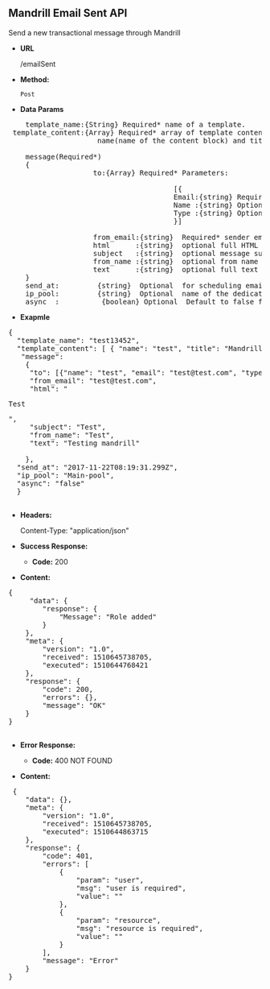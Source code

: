 **Mandrill Email Sent  API**
----
Send a new transactional message through Mandrill

* **URL**

  /emailSent

* **Method:**

  `Post`
  

* **Data Params** <br />
<pre>
    template_name:{String} Required* name of a template. 
 template_content:{Array} Required* array of template content. Each item of array contain two keys:
					 name(name of the content block) and title(actual title to put). 
					 
	message(Required*)         
	{
	                to:{Array} Required* Parameters: 
					
					                   [{
                                       Email:{string} Required* email address of the recipient
									   Name :{string} Optional  display name
									   Type :{string} Optional  If not provide default is "to" 
                                       }]
									   
					from_email:{string}  Required* sender email address.
					html      :{string}  optional full HTML
					subject   :{string}  optional message subject
					from_name :{string}  optional from name
					text      :{string}  optional full text
	} 
	send_at:         {string}  Optional  for scheduling email at a specific time. Validation: datetime 
	ip_pool:         {string}  Optional  name of the dedicated ip pool to be used 
	async  :          {boolean} Optional  Default to false for less than 10 recipient and true for more than 10 recipient. 
</pre>
* **Exapmle** <br />
<pre>
{
  "template_name": "test13452",
  "template_content": [ { "name": "test", "title": "Mandrill Testing" } ],
   "message":
    { 
     "to": [{"name": "test", "email": "test@test.com", "type": "to"}, {"name": "test1", "email": "test@test.com", "type": "to"}],
     "from_email": "test@test.com",
     "html": "<p>Test</p>",
     "subject": "Test",
     "from_name": "Test",
     "text": "Testing mandrill" 
    	
    },
  "send_at": "2017-11-22T08:19:31.299Z",
  "ip_pool": "Main-pool",
  "async": "false"
  }
	
</pre>
* **Headers:**

  Content-Type: "application/json"

* **Success Response:**

  * **Code:** 200 <br />

* **Content:** 
<pre>
{
     "data": {
        "response": {
            "Message": "Role added"
        }
    },
    "meta": {
        "version": "1.0",
		"received": 1510645738705,
        "executed": 1510644768421
    },
    "response": {
        "code": 200,
        "errors": {},
        "message": "OK"
    }
}

</pre> 
* **Error Response:**

  * **Code:** 400 NOT FOUND <br />
  
* **Content:** 
<pre>
 {
    "data": {},
    "meta": {
        "version": "1.0",
		"received": 1510645738705,
        "executed": 1510644863715
    },
    "response": {
        "code": 401,
        "errors": [
            {
                "param": "user",
                "msg": "user is required",
                "value": ""
            },
            {
                "param": "resource",
                "msg": "resource is required",
                "value": ""
            }
        ],
        "message": "Error"
    }
}
</pre>